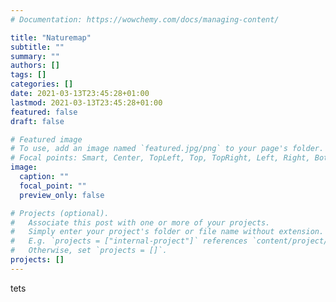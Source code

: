 ```yaml
---
# Documentation: https://wowchemy.com/docs/managing-content/

title: "Naturemap"
subtitle: ""
summary: ""
authors: []
tags: []
categories: []
date: 2021-03-13T23:45:28+01:00
lastmod: 2021-03-13T23:45:28+01:00
featured: false
draft: false

# Featured image
# To use, add an image named `featured.jpg/png` to your page's folder.
# Focal points: Smart, Center, TopLeft, Top, TopRight, Left, Right, BottomLeft, Bottom, BottomRight.
image:
  caption: ""
  focal_point: ""
  preview_only: false

# Projects (optional).
#   Associate this post with one or more of your projects.
#   Simply enter your project's folder or file name without extension.
#   E.g. `projects = ["internal-project"]` references `content/project/deep-learning/index.md`.
#   Otherwise, set `projects = []`.
projects: []
---
```


tets
